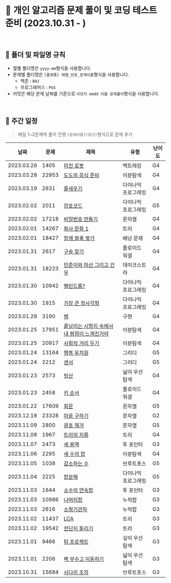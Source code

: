 # 💯 개인 알고리즘 문제 풀이 및 코딩 테스트 준비 (2023.10.31 - )

<br />

## 📝 폴더 및 파일명 규칙

- 월별 폴더명은 `yyyy-mm`형식을 사용합니다.
- 문제별 폴더명은 `[플랫폼] 레벨_번호_문제이름`형식을 사용합니다.
  - 백준 : `BOJ`
  - 프로그래머스 : `PGS`
- 커밋은 해당 문제 날짜를 기준으로 `이모지 mmdd 이름 문제풀이`형식을 사용합니다.

<br />

## 📅 주간 일정

> 매일 1~2문제씩 풀이 진행
> `[문제이름](링크)`형식으로 문제 추가

| 날짜         | 문제    | 제목                                                                | 유형         | 난이도 |
|------------|-------|-------------------------------------------------------------------|------------|-----|
| 2023.03.28 | 1405  | [미친 로봇](https://www.acmicpc.net/problem/1405)                     | 백트래킹       | G4  |
| 2023.03.28 | 22953 | [도도의 음식 준비](https://www.acmicpc.net/problem/22953)                | 이분탐색       | G4  |
| 2023.03.19 | 2631  | [줄세우기](https://www.acmicpc.net/problem/2631)                      | 다이나믹 프로그래밍 | G4  |
| 2023.02.02 | 2011  | [암호코드](https://www.acmicpc.net/problem/2011)                      | 다이나믹 프로그래밍 | G5  |
| 2023.02.02 | 17218 | [비밀번호 만들기](https://www.acmicpc.net/problem/17218)                 | 문자열        | G4  |
| 2023.02.01 | 14267 | [회사 문화 1](https://www.acmicpc.net/problem/14267)                  | 트리         | G4  |
| 2023.02.01 | 18427 | [함께 블록 쌓기](https://www.acmicpc.net/problem/18427)                 | 배낭 문제      | G4  |
| 2023.01.31 | 2617  | [구슬 찾기](https://www.acmicpc.net/problem/2617)                     | 플로이드 워셜    | G4  |
| 2023.01.31 | 18223 | [민준이와 마산 그리고 건우](https://www.acmicpc.net/problem/18223)           | 데이크스트라     | G4  |
| 2023.01.30 | 10942 | [팰린드롬?](https://www.acmicpc.net/problem/10942)                    | 다이나믹 프로그래밍 | G4  |
| 2023.01.30 | 1915  | [가장 큰 정사각형](https://www.acmicpc.net/problem/1915)                 | 다이나믹 프로그래밍 | G4  |
| 2023.01.29 | 3190  | [뱀](https://www.acmicpc.net/problem/3190)                         | 구현         | G4  |
| 2023.01.25 | 17951 | [흩날리는 시험지 속에서 내 평점이 느껴진거야](https://www.acmicpc.net/problem/17951) | 이분탐색       | G4  |
| 2023.01.25 | 20917 | [사회적 거리 두기](https://www.acmicpc.net/problem/20917)                | 이분탐색       | G4  |
| 2023.01.24 | 13164 | [행복 유치원](https://www.acmicpc.net/problem/13164)                   | 그리디        | G5  |
| 2023.01.24 | 2212  | [센서](https://www.acmicpc.net/problem/2212)                        | 그리디        | G5  |
| 2023.01.23 | 2573  | [빙산](https://www.acmicpc.net/problem/2573)                        | 넓이 우선 탐색   | G4  |
| 2023.01.23 | 2458  | [키 순서](https://www.acmicpc.net/problem/2458)                      | 플로이드 워셜    | G4  |
| 2023.01.22 | 17609 | [회문](https://www.acmicpc.net/problem/17609)                       | 문자열        | G5  |
| 2023.12.18 | 23328 | [마을 구하기](https://www.acmicpc.net/problem/23328)                   | 문자열        | G2  |
| 2023.11.09 | 2800  | [괄호 제거](https://www.acmicpc.net/problem/2800)                     | 문자열        | G5  |
| 2023.11.08 | 1967  | [트리의 지름](https://www.acmicpc.net/problem/2473)                    | 트리         | G4  |
| 2023.11.07 | 2473  | [세 용액](https://www.acmicpc.net/problem/2473)                      | 투 포인터      | G3  |
| 2023.11.06 | 2295  | [세 수의 합](https://www.acmicpc.net/problem/2295)                    | 이분탐색       | G4  |
| 2023.11.05 | 1038  | [감소하는 수](https://www.acmicpc.net/problem/1038)                    | 브루트포스      | G5  |
| 2023.11.04 | 2225  | [합분해](https://www.acmicpc.net/problem/2225)                       | 다이나믹 프로그래밍 | G5  |
| 2023.11.03 | 1644  | [소수의 연속합](https://www.acmicpc.net/problem/1644)                   | 투 포인터      | G3  |
| 2023.11.03 | 10986 | [나머지합](https://www.acmicpc.net/problem/10986)                     | 누적합        | G3  |
| 2023.11.03 | 2616  | [소형기관차](https://www.acmicpc.net/problem/2616)                     | 누적합        | G3  |
| 2023.11.02 | 11437 | [LCA](https://www.acmicpc.net/problem/11437)                      | 트리         | G3  |
| 2023.11.02 | 19542 | [전단지 돌리기](https://www.acmicpc.net/problem/19542)                  | 트리         | G3  |
| 2023.11.01 | 9466  | [텀 프로젝트](https://www.acmicpc.net/problem/9466)                    | 깊이 우선 탐색   | G3  |
| 2023.11.01 | 2206  | [벽 부수고 이동하기](https://www.acmicpc.net/problem/2206)                | 넓이 우선 탐색   | G3  |
| 2023.10.31 | 15684 | [사다리 조작](https://www.acmicpc.net/problem/15684)                   | 브루트포스      | G3  |
